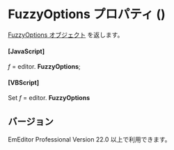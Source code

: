 # FuzzyOptions プロパティ ()

[FuzzyOptions オブジェクト](../fuzzy_options/index) を返します。

#### \[JavaScript\]

_f_ = editor. **FuzzyOptions**;

#### \[VBScript\]

Set _f_ = editor. **FuzzyOptions**

## バージョン

EmEditor Professional Version 22.0 以上で利用できます。